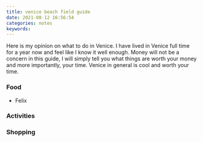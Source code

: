 ```yaml
---
title: venice beach field guide
date: 2021-08-12 16:56:54
categories: notes
keywords:
---
```


Here is my opinion on what to do in Venice. I have lived in Venice full time for a year now and feel like I know it well enough.
Money will not be a concern in this guide, I will simply tell you what things are worth your money and more importantly, your time. Venice in general is cool and worth your time.

### Food
* Felix
### Activities

### Shopping

